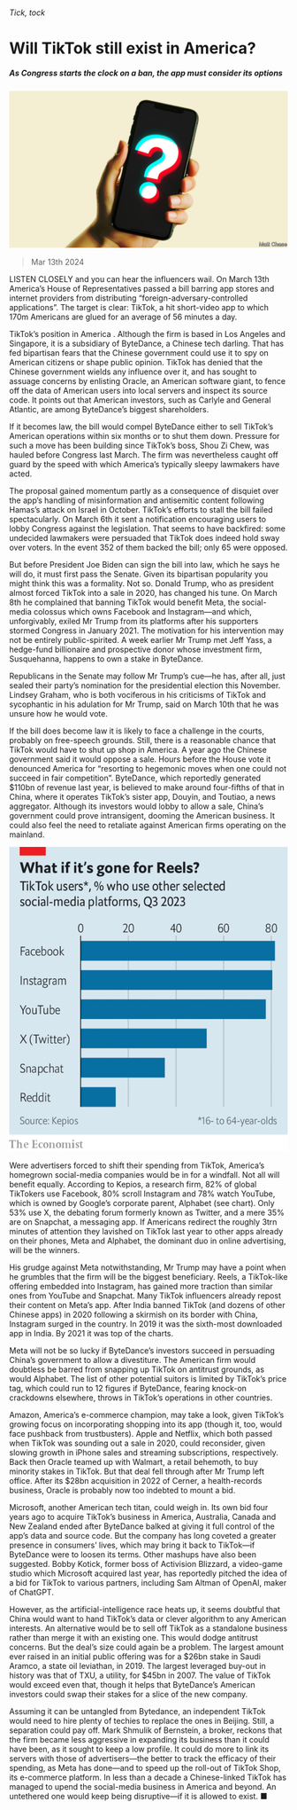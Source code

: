 ###### Tick, tock

# Will TikTok still exist in America? 

##### As Congress starts the clock on a ban, the app must consider its options 

![image](images/20240316_WBD003.jpg) 

> Mar 13th 2024 

LISTEN CLOSELY and you can hear the influencers wail. On March 13th America’s House of Representatives passed a bill barring app stores and internet providers from distributing “foreign-adversary-controlled applications”. The target is clear: TikTok, a hit short-video app to which 170m Americans are glued for an average of 56 minutes a day.

TikTok’s position in America . Although the firm is based in Los Angeles and Singapore, it is a subsidiary of ByteDance, a Chinese tech darling. That has fed bipartisan fears that the Chinese government could use it to spy on American citizens or shape public opinion. TikTok has denied that the Chinese government wields any influence over it, and has sought to assuage concerns by enlisting Oracle, an American software giant, to fence off the data of American users into local servers and inspect its source code. It points out that American investors, such as Carlyle and General Atlantic, are among ByteDance’s biggest shareholders. 

If it becomes law, the bill would compel ByteDance either to sell TikTok’s American operations within six months or to shut them down. Pressure for such a move has been building since TikTok’s boss, Shou Zi Chew, was hauled before Congress last March. The firm was nevertheless caught off guard by the speed with which America’s typically sleepy lawmakers have acted. 

The proposal gained momentum partly as a consequence of disquiet over the app’s handling of misinformation and antisemitic content following Hamas’s attack on Israel in October. TikTok’s efforts to stall the bill failed spectacularly. On March 6th it sent a notification encouraging users to lobby Congress against the legislation. That seems to have backfired: some undecided lawmakers were persuaded that TikTok does indeed hold sway over voters. In the event 352 of them backed the bill; only 65 were opposed.

But before President Joe Biden can sign the bill into law, which he says he will do, it must first pass the Senate. Given its bipartisan popularity you might think this was a formality. Not so. Donald Trump, who as president almost forced TikTok into a sale in 2020, has changed his tune. On March 8th he complained that banning TikTok would benefit Meta, the social-media colossus which owns Facebook and Instagram—and which, unforgivably, exiled Mr Trump from its platforms after his supporters stormed Congress in January 2021. The motivation for his intervention may not be entirely public-spirited. A week earlier Mr Trump met Jeff Yass, a hedge-fund billionaire and prospective donor whose investment firm, Susquehanna, happens to own a stake in ByteDance.

Republicans in the Senate may follow Mr Trump’s cue—he has, after all, just sealed their party’s nomination for the presidential election this November. Lindsey Graham, who is both vociferous in his criticisms of TikTok and sycophantic in his adulation for Mr Trump, said on March 10th that he was unsure how he would vote. 

If the bill does become law it is likely to face a challenge in the courts, probably on free-speech grounds. Still, there is a reasonable chance that TikTok would have to shut up shop in America. A year ago the Chinese government said it would oppose a sale. Hours before the House vote it denounced America for “resorting to hegemonic moves when one could not succeed in fair competition”. ByteDance, which reportedly generated $110bn of revenue last year, is believed to make around four-fifths of that in China, where it operates TikTok’s sister app, Douyin, and Toutiao, a news aggregator. Although its investors would lobby to allow a sale, China’s government could prove intransigent, dooming the American business. It could also feel the need to retaliate against American firms operating on the mainland. 

![image](images/20240316_WBC794.png) 


Were advertisers forced to shift their spending from TikTok, America’s homegrown social-media companies would be in for a windfall. Not all will benefit equally. According to Kepios, a research firm, 82% of global TikTokers use Facebook, 80% scroll Instagram and 78% watch YouTube, which is owned by Google’s corporate parent, Alphabet (see chart). Only 53% use X, the debating forum formerly known as Twitter, and a mere 35% are on Snapchat, a messaging app. If Americans redirect the roughly 3trn minutes of attention they lavished on TikTok last year to other apps already on their phones, Meta and Alphabet, the dominant duo in online advertising, will be the winners.

His grudge against Meta notwithstanding, Mr Trump may have a point when he grumbles that the firm will be the biggest beneficiary. Reels, a TikTok-like offering embedded into Instagram, has gained more traction than similar ones from YouTube and Snapchat. Many TikTok influencers already repost their content on Meta’s app. After India banned TikTok (and dozens of other Chinese apps) in 2020 following a skirmish on its border with China, Instagram surged in the country. In 2019 it was the sixth-most downloaded app in India. By 2021 it was top of the charts.

Meta will not be so lucky if ByteDance’s investors succeed in persuading China’s government to allow a divestiture. The American firm would doubtless be barred from snapping up TikTok on antitrust grounds, as would Alphabet. The list of other potential suitors is limited by TikTok’s price tag, which could run to 12 figures if ByteDance, fearing knock-on crackdowns elsewhere, throws in TikTok’s operations in other countries. 

Amazon, America’s e-commerce champion, may take a look, given TikTok’s growing focus on incorporating shopping into its app (though it, too, would face pushback from trustbusters). Apple and Netflix, which both passed when TikTok was sounding out a sale in 2020, could reconsider, given slowing growth in iPhone sales and streaming subscriptions, respectively. Back then Oracle teamed up with Walmart, a retail behemoth, to buy minority stakes in TikTok. But that deal fell through after Mr Trump left office. After its $28bn acquisition in 2022 of Cerner, a health-records business, Oracle is probably now too indebted to mount a bid. 

Microsoft, another American tech titan, could weigh in. Its own bid four years ago to acquire TikTok’s business in America, Australia, Canada and New Zealand ended after ByteDance balked at giving it full control of the app’s data and source code. But the company has long coveted a greater presence in consumers’ lives, which may bring it back to TikTok—if ByteDance were to loosen its terms. Other mashups have also been suggested. Bobby Kotick, former boss of Activision Blizzard, a video-game studio which Microsoft acquired last year, has reportedly pitched the idea of a bid for TikTok to various partners, including Sam Altman of OpenAI, maker of ChatGPT. 

However, as the artificial-intelligence race heats up, it seems doubtful that China would want to hand TikTok’s data or clever algorithm to any American interests. An alternative would be to sell off TikTok as a standalone business rather than merge it with an existing one. This would dodge antitrust concerns. But the deal’s size could again be a problem. The largest amount ever raised in an initial public offering was for a $26bn stake in Saudi Aramco, a state oil leviathan, in 2019. The largest leveraged buy-out in history was that of TXU, a utility, for $45bn in 2007. The value of TikTok would exceed even that, though it helps that ByteDance’s American investors could swap their stakes for a slice of the new company.

Assuming it can be untangled from Bytedance, an independent TikTok would need to hire plenty of techies to replace the ones in Beijing. Still, a separation could pay off. Mark Shmulik of Bernstein, a broker, reckons that the firm became less aggressive in expanding its business than it could have been, as it sought to keep a low profile. It could do more to link its servers with those of advertisers—the better to track the efficacy of their spending, as Meta has done—and to speed up the roll-out of TikTok Shop, its e-commerce platform. In less than a decade a Chinese-linked TikTok has managed to upend the social-media business in America and beyond. An untethered one would keep being disruptive—if it is allowed to exist. ■


